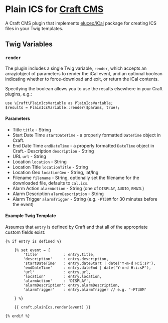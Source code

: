 # Plain ICS for [Craft CMS](https://craftcms.com)

A Craft CMS plugin that implements [eluceo/iCal](https://github.com/eluceo/iCal) package for creating ICS files in your Twig templates.

## Twig Variables

### `render`

The plugin includes a single Twig variable, `render`, which accepts an array/object of parameters to render the iCal event, and an optional boolean indicating whether to force-download and exit, or return the iCal contents.

Specifying the boolean allows you to use the results elsewhere in your Craft plugins, e.g.:

    use \Craft\PlainIcsVariable as PlainIcsVariable;
    $results = PlainIcsVariable::render($params, true);

#### Parameters

- Title `title` - String
- Start Date Time `startDateTime` - a properly formatted `DateTime` object in Craft.
- End Date Time `endDateTime` - a properly formatted `DateTime` object in Craft.- Description `description` - String
- URL `url` - String
- Location `location` - String
- Location Title `locationTitle` - String
- Location Geo `locationGeo` - String, lat/lng
- Filename `filename` - String, optionally set the filename for the downloaded file, defaults to `cal.ics`.
- Alarm Action `alarmAction` - String (one of `DISPLAY`, `AUDIO`, `EMAIL`)
- Alarm Description `alarmDescription` - String
- Alarm Trigger `alarmTrigger` - String (e.g. `-PT30M` for 30 minutes before the event)

#### Example Twig Template

Assumes that `entry` is defined by Craft and that all of the appropriate custom fields exist:

    {% if entry is defined %}

        {% set event = {
            'title'           : entry.title,
            'description'     : entry.description,
            'startDateTime'   : entry.dateStart | date('Y-m-d H:i:sP'),
            'endDateTime'     : entry.dateEnd | date('Y-m-d H:i:sP'),
            'url'             : entry.url,
            'location'        : entry.location,
            'alarmAction'     : 'DISPLAY',
            'alarmDescription': entry.alarmDescription,
            'alarmTrigger'    : entry.alarmTrigger // e.g. '-PT30M'

        } %}

        {{ craft.plainIcs.render(event) }}

    {% endif %}

